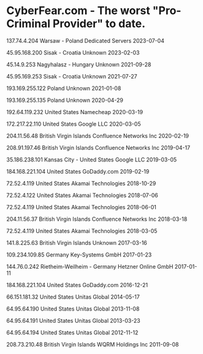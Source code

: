 # CyberFear.com - The worst "Pro-Criminal Provider" to date.

137.74.4.204	Warsaw - Poland	Dedicated Servers	2023-07-04

45.95.168.200	Sisak - Croatia	Unknown	2023-02-03

45.14.9.253	Nagyhalasz - Hungary	Unknown	2021-09-28

45.95.169.253	Sisak - Croatia	Unknown	2021-07-27

193.169.255.122	Poland	Unknown	2021-01-08

193.169.255.135	Poland	Unknown	2020-04-29

192.64.119.232	United States	Namecheap	2020-03-19

172.217.22.110	United States	Google LLC	2020-03-05

204.11.56.48	British Virgin Islands	Confluence Networks Inc	2020-02-19

208.91.197.46	British Virgin Islands	Confluence Networks Inc	2019-04-17

35.186.238.101	Kansas City - United States	Google LLC	2019-03-05

184.168.221.104	United States	GoDaddy.com	2019-02-19

72.52.4.119	United States	Akamai Technologies	2018-10-29

72.52.4.122	United States	Akamai Technologies	2018-07-06

72.52.4.119	United States	Akamai Technologies	2018-06-01

204.11.56.37	British Virgin Islands	Confluence Networks Inc	2018-03-18

72.52.4.119	United States	Akamai Technologies	2018-03-05

141.8.225.63	British Virgin Islands	Unknown	2017-03-16

109.234.109.85	Germany	Key-Systems GmbH	2017-01-23

144.76.0.242	Rietheim-Weilheim - Germany	Hetzner Online GmbH	2017-01-11

184.168.221.104	United States	GoDaddy.com	2016-12-21

66.151.181.32	United States	Unitas Global	2014-05-17

64.95.64.190	United States	Unitas Global	2013-11-08

64.95.64.191	United States	Unitas Global	2013-03-23

64.95.64.194	United States	Unitas Global	2012-11-12

208.73.210.48	British Virgin Islands	WQRM Holdings Inc	2011-09-08
